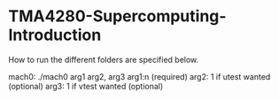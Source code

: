 # TMA4280-Supercomputing-Introduction
How to run the different folders are specified below.

mach0:
./mach0 arg1 arg2, arg3
arg1:n (required)
arg2: 1 if utest wanted (optional)
arg3: 1 if vtest wanted (optional)


